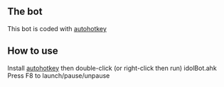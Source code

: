## The bot

This bot is coded with [autohotkey](https://autohotkey.com/)

## How to use

Install [autohotkey](https://autohotkey.com/) then double-click (or right-click then run) idolBot.ahk  
Press F8 to launch/pause/unpause